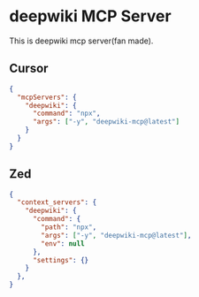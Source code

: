 # deepwiki MCP Server

This is deepwiki mcp server(fan made).

## Cursor

```json
{
  "mcpServers": {
    "deepwiki": {
      "command": "npx",
      "args": ["-y", "deepwiki-mcp@latest"]
    }
  }
}
```

## Zed

```json
{
  "context_servers": {
    "deepwiki": {
      "command": {
        "path": "npx",
        "args": ["-y", "deepwiki-mcp@latest"],
        "env": null
      },
      "settings": {}
    }
  },
}
```
